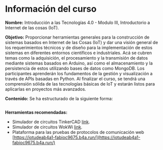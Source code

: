 # Información del curso 

**Nombre:** Introducción a las Tecnologías 4.0 - Modulo III, Introductorio a Internet de las cosas (IoT).

**Objetivo:** Proporcionar herramientas generales para la construcción de sistemas basados en Internet de las Cosas (IoT) y dar una visión general de los requerimientos técnicos y de diseño para la implementación de estos sistemas en diferentes entornos científicos e industriales.  Acá se cubren temas como la adquisición,  el procesamiento y la transmisión de datos mediante sistemas basados en Arduino, así como el almacenamiento y la persistencia de estos utilizando bases de datos como MongoDB. Los participantes aprenderán los fundamentos de la gestión y visualización a través de APIs basadas en Python.  Al finalizar el curso, se tendrá una comprensión sólida de las tecnologías básicas de IoT y estarán listos para aplicarlas en proyectos más avanzados.

**Contenido:** Se ha estructurado de la siguiente forma:
```{tableofcontents}
```
**Herramientas recomendadas:**
* Simulador de circuitos TinkerCAD [link](https://www.tinkercad.com/dashboard).
* Simulador de circuitos WokWi [link](https://wokwi.com/).
* Plataforma para las pruebas de protocolos de comunicación web [https://iotudeab4a1-fabioc9675.b4a.run/](https://iotudeab4a1-fabioc9675.b4a.run/)
